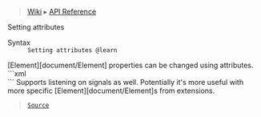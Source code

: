> [Wiki](Home) ▸ [API Reference](API-Reference)

Setting attributes
<dl><dt>Syntax</dt><dd><code>Setting attributes @learn</code></dd></dl>
[Element][document/Element] properties can be changed using attributes.
```xml
<div visible="false"></div>
```
Supports listening on signals as well.
Potentially it's more useful with more specific [Element][document/Element]s from extensions.

> [`Source`](/Neft-io/neft/blob/feb74662c4f7ee7aedc58bcb4488ea1b56f65be9/src/document/file/parse/attrSetting.litcoffee#setting-attributes-learn)

